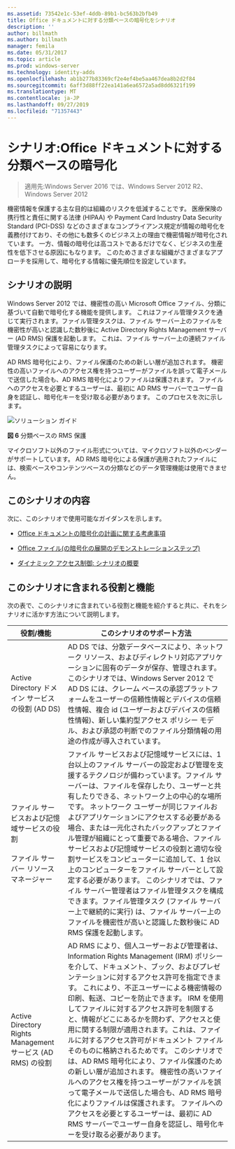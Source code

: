 ```yaml
---
ms.assetid: 73542e1c-53ef-4ddb-89b1-bc563b2bfb49
title: Office ドキュメントに対する分類ベースの暗号化をシナリオ
description: ''
author: billmath
ms.author: billmath
manager: femila
ms.date: 05/31/2017
ms.topic: article
ms.prod: windows-server
ms.technology: identity-adds
ms.openlocfilehash: ab1b277b83369cf2e4ef4be5aa467dea8b2d2f84
ms.sourcegitcommit: 6aff3d88ff22ea141a6ea6572a5ad8dd6321f199
ms.translationtype: MT
ms.contentlocale: ja-JP
ms.lasthandoff: 09/27/2019
ms.locfileid: "71357443"
---
```

# <a name="scenario-classification-based-encryption-for-office-documents"></a>シナリオ:Office ドキュメントに対する分類ベースの暗号化

>適用先:Windows Server 2016 では、Windows Server 2012 R2、Windows Server 2012

機密情報を保護する主な目的は組織のリスクを低減することです。 医療保険の携行性と責任に関する法律 (HIPAA) や Payment Card Industry Data Security Standard (PCI-DSS) などのさまざまなコンプライアンス規定が情報の暗号化を義務付けており、その他にも数多くのビジネス上の理由で機密情報が暗号化されています。 一方、情報の暗号化は高コストであるだけでなく、ビジネスの生産性を低下させる原因にもなります。 このためさまざまな組織がさまざまなアプローチを採用して、暗号化する情報に優先順位を設定しています。  
  
## <a name="BKMK_OVER"></a>シナリオの説明  
 Windows Server 2012 では、機密性の高い Microsoft Office ファイル、分類に基づいて自動で暗号化する機能を提供します。 これはファイル管理タスクを通じて実行されます。ファイル管理タスクは、ファイル サーバー上のファイルを機密性が高いと認識した数秒後に Active Directory Rights Management サーバー (AD RMS) 保護を起動します。 これは、ファイル サーバー上の連続ファイル管理タスクによって容易になります。  
  
AD RMS 暗号化により、ファイル保護のための新しい層が追加されます。 機密性の高いファイルへのアクセス権を持つユーザーがファイルを誤って電子メールで送信した場合も、AD RMS 暗号化によりファイルは保護されます。 ファイルへのアクセスを必要とするユーザーは、最初に AD RMS サーバーでユーザー自身を認証し、暗号化キーを受け取る必要があります。 このプロセスを次に示します。  
  
![ソリューション ガイド](media/Scenario--Classification-Based-Encryption-for-Office-Documents/DynamicAccessControl_RevGuide_6.JPG)  
  
**図 6** 分類ベースの RMS 保護  
  
マイクロソフト以外のファイル形式については、マイクロソフト以外のベンダーがサポートしています。 AD RMS 暗号化による保護が適用されたファイルには、検索ベースやコンテンツベースの分類などのデータ管理機能は使用できません。  
  
## <a name="in-this-scenario"></a>このシナリオの内容  
次に、このシナリオで使用可能なガイダンスを示します。  
  
-   [Office ドキュメントの暗号化の計画に関する考慮事項](assetId:///14714ba6-d6a2-45e4-aae5-d3318817e52a)  
  
-   [Office ファイル&#40;の暗号化の展開のデモンストレーションステップ&#41;](Deploy-Encryption-of-Office-Files--Demonstration-Steps-.md)  
  
-   [ダイナミック アクセス制御: シナリオの概要](Dynamic-Access-Control--Scenario-Overview.md)  
  
## <a name="BKMK_NEW"></a>このシナリオに含まれる役割と機能  
次の表で、このシナリオに含まれている役割と機能を紹介すると共に、それをシナリオに活かす方法について説明します。  
  
|役割/機能|このシナリオのサポート方法|  
|-----------------|---------------------------------|  
|Active Directory ドメイン サービスの役割 (AD DS)|AD DS では、分散データベースにより、ネットワーク リソース、およびディレクトリ対応アプリケーションに固有のデータが保存、管理されます。 このシナリオでは、Windows Server 2012 で AD DS には、クレーム ベースの承認プラットフォームをユーザーの信頼性情報とデバイスの信頼性情報、複合 id (ユーザーおよびデバイスの信頼性情報)、新しい集約型アクセス ポリシー モデル、および承認の判断でのファイル分類情報の用途の作成が導入されています。|  
|ファイル サービスおよび記憶域サービスの役割<br /><br />ファイル サーバー リソース マネージャー|ファイル サービスおよび記憶域サービスには、1 台以上のファイル サーバーの設定および管理を支援するテクノロジが備わっています。ファイル サーバーは、ファイルを保存したり、ユーザーと共有したりできる、ネットワーク上の中心的な場所です。 ネットワーク ユーザーが同じファイルおよびアプリケーションにアクセスする必要がある場合、または一元化されたバックアップとファイル管理が組織にとって重要である場合、ファイル サービスおよび記憶域サービスの役割と適切な役割サービスをコンピューターに追加して、1 台以上のコンピューターをファイル サーバーとして設定する必要があります。 このシナリオでは、ファイル サーバー管理者はファイル管理タスクを構成できます。ファイル管理タスク (ファイル サーバー上で継続的に実行) は、ファイル サーバー上のファイルを機密性が高いと認識した数秒後に AD RMS 保護を起動します。|  
|Active Directory Rights Management サービス (AD RMS) の役割|AD RMS により、個人ユーザーおよび管理者は、Information Rights Management (IRM) ポリシーを介して、ドキュメント、ブック、およびプレゼンテーションに対するアクセス許可を指定できます。 これにより、不正ユーザーによる機密情報の印刷、転送、コピーを防止できます。 IRM を使用してファイルに対するアクセス許可を制限すると、情報がどこにあるかを問わず、アクセスと使用に関する制限が適用されます。これは、ファイルに対するアクセス許可がドキュメント ファイルそのものに格納されるためです。 このシナリオでは、AD RMS 暗号化により、ファイル保護のための新しい層が追加されます。 機密性の高いファイルへのアクセス権を持つユーザーがファイルを誤って電子メールで送信した場合も、AD RMS 暗号化によりファイルは保護されます。 ファイルへのアクセスを必要とするユーザーは、最初に AD RMS サーバーでユーザー自身を認証し、暗号化キーを受け取る必要があります。|  
  


